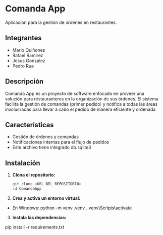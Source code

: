 # Comanda App

Aplicación para la gestión de órdenes en restaurantes.

## Integrantes

- Mario Quiñones
- Rafael Ramirez
- Jesus Gonzalez
- Pedro Rua

## Descripción

Comanda App es un proyecto de software enfocado en proveer una solución para restauranteros en la organización de sus órdenes. El sistema facilita la gestión de comandas (primer pedido) y notifica a todas las áreas involucradas para llevar a cabo el pedido de manera eficiente y ordenada.

## Características

- Gestión de órdenes y comandas
- Notificaciones internas para el flujo de pedidos
- Este archivo tiene integrado db.sqlite3 


## Instalación

1. **Clona el repositorio:**
   ```sh
   git clone <URL_DEL_REPOSITORIO>
   cd ComandaApp

2. **Crea y activa un entorno virtual:**

- En Windows:
python -m venv .venv
.\.venv\Scripts\activate

3. **Instala las dependencias:**

pip install -r requirements.txt



